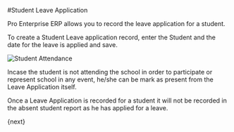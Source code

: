 #Student Leave Application 

Pro Enterprise ERP allows you to record the leave application for a student. 

To create a Student Leave application record, enter the Student and the date for the leave is applied and save.

<img class="screenshot" alt="Student Attendance" src="/docs/assets/img/schools/schedule/student-leave-application.gif">

Incase the student is not attending the school in order to participate or represent school in any event, he/she can be mark as present from the Leave Application itself. 

Once a Leave Application is recorded for a student it will not be recorded in the absent student report as he has applied for a leave. 

{next}
